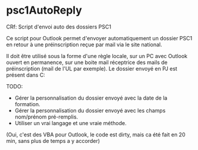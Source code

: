 # psc1AutoReply
CRf: Script d'envoi auto des dossiers PSC1

Ce script pour Outlook permet d'envoyer automatiquement un dossier PSC1 en retour à une préinscription reçue par mail via le site national.

Il doit être utilisé sous la forme d'une règle locale, sur un PC avec Outlook ouvert en permanence, sur une boite mail réceptrice des mails de préinscription (mail de l'UL par exemple).
Le dossier envoyé en PJ est présent dans C:

TODO:
- Gérer la personnalisation du dossier envoyé avec la date de la formation.
- Gérer la personnalisation du dossier envoyé avec les champs nom/prénom pré-remplis.
- Utiliser un vrai langage et une vraie méthode.

(Oui, c'est des VBA pour Outlook, le code est dirty, mais ca été fait en 20 min, sans plus de temps a y accorder)